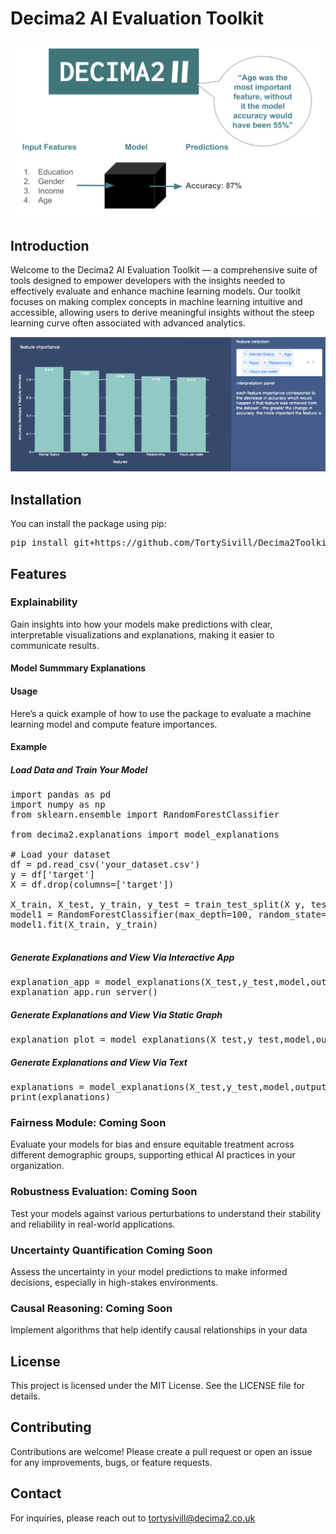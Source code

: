 
# Decima2 AI Evaluation Toolkit

<p align="center">
  <img src="images/logo.svg" width="800" />
</p>

## Introduction
Welcome to the Decima2 AI Evaluation Toolkit — a comprehensive suite of tools designed to empower developers with the insights needed to effectively evaluate and enhance machine learning models. Our toolkit focuses on making complex concepts in machine learning intuitive and accessible, allowing users to derive meaningful insights without the steep learning curve often associated with advanced analytics.

<p align="center">
  <img src="images/example.svg" width="800" />
</p>

## Installation

You can install the package using pip:

<pre>
pip install git+https://github.com/TortySivill/Decima2Toolkit/
</pre>


## Features

### Explainability

Gain insights into how your models make predictions with clear, interpretable visualizations and explanations, making it easier to communicate results. 


#### Model Summmary Explanations

#### Usage
Here’s a quick example of how to use the package to evaluate a machine learning model and compute feature importances.

#### Example
##### Load Data and Train Your Model 
<pre>
import pandas as pd
import numpy as np
from sklearn.ensemble import RandomForestClassifier

from decima2.explanations import model_explanations

# Load your dataset
df = pd.read_csv('your_dataset.csv')
y = df['target']
X = df.drop(columns=['target'])

X_train, X_test, y_train, y_test = train_test_split(X y, test_size=0.20, random_state=42)
model1 = RandomForestClassifier(max_depth=100, random_state=42)
model1.fit(X_train, y_train)

</pre>

##### Generate Explanations and View Via Interactive App

<pre>
explanation_app = model_explanations(X_test,y_test,model,output='dynamic')
explanation_app.run_server()
</pre>


##### Generate Explanations and View Via Static Graph

<pre>
explanation_plot = model_explanations(X_test,y_test,model,output='static')
</pre>

##### Generate Explanations and View Via Text

<pre>
explanations = model_explanations(X_test,y_test,model,output='text')
print(explanations)
</pre>

### Fairness Module: Coming Soon
Evaluate your models for bias and ensure equitable treatment across different demographic groups, supporting ethical AI practices in your organization.

### Robustness Evaluation: Coming Soon 
Test your models against various perturbations to understand their stability and reliability in real-world applications.

### Uncertainty Quantification Coming Soon 
Assess the uncertainty in your model predictions to make informed decisions, especially in high-stakes environments.

### Causal Reasoning: Coming Soon 
Implement algorithms that help identify causal relationships in your data


## License
This project is licensed under the MIT License. See the LICENSE file for details.

## Contributing
Contributions are welcome! Please create a pull request or open an issue for any improvements, bugs, or feature requests.

## Contact
For inquiries, please reach out to tortysivill@decima2.co.uk